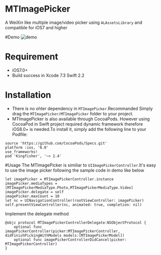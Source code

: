 # MTImagePicker
A WeiXin like multiple image/video picker using `ALAssetsLibrary` and compatible for iOS7 and higher

#Demo
![demo](https://github.com/luowenxing/MTImagePicker/blob/master/MTImagePicker/Demo/demo.gif)

# Requirement
* iOS7.0+
* Build success in Xcode 7.3 Swift 2.2

# Installation
* There is no ohter dependency in `MTImagePicker`.Recommanded Simply drag the `MTImagePicker/MTImagePicker` folder to your project.
* MTImagePicker is also available through CocoaPods. However using CocoaPod in Swift project required dynamic framework therefore iOS8.0+ is needed.To install it, simply add the following line to your Podfile:
```
source 'https://github.com/CocoaPods/Specs.git'
platform :ios, '8.0'
use_frameworks!
pod 'Kingfisher', '~> 2.4'
```

#Usage
The MTImagePicker is similiar to `UIImagePickerController`.It's easy to use the image picker following the sample code in demo like below
```
let imagePicker = MTImagePickerController.instance
imagePicker.mediaTypes = [MTImagePickerMediaType.Photo,MTImagePickerMediaType.Video]
imagePicker.delegate = self
imagePicker.maxCount = 10
let nc = UINavigationController(rootViewController: imagePicker)
self.presentViewController(nc, animated: true, completion: nil)
```
Implement the delegate method
```
@objc protocol MTImagePickerControllerDelegate:NSObjectProtocol {
    optional func imagePickerController(picker:MTImagePickerController, didFinishPickingWithModels models:[MTImagePickerModel])
    optional func imagePickerControllerDidCancel(picker: MTImagePickerController)
}
```

